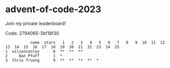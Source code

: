 # advent-of-code-2023

Join my private leaderboard!

Code: 2794065-3bf18f30 

```leaderboard
           name  stars   1   2   3   4   5   6   7   8   9  10  11  12  13  14  15  16  17  18  19  20  21  22  23  24  25
1  wilsonconley      6  **  **  **                                                                                        
2     Dan Pfaff      1  *                                                                                                 
3  Chris Truong      9  **  **  **  **  *                                                                                 
```

